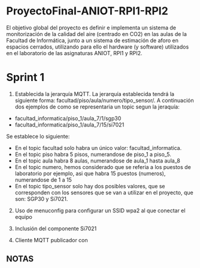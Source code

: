 # ProyectoFinal-ANIOT-RPI1-RPI2
El objetivo global del proyecto es definir e implementa un sistema de monitorización de la calidad del aire (centrado en CO2) en las aulas de la Facultad de Informática, junto a un sistema de estimación de aforo en espacios cerrados, utilizando para ello el hardware (y software) utilizados en el laboratorio de las asignaturas ANIOT, RPI1 y RPI2.
# Sprint 1
1. Establecida la jerarquía MQTT.
La jerarquía establecida tendrá la siguiente forma: facultad/piso/aula/numero/tipo_sensor/. A continuación dos ejemplos de como se representaria un topic segun la jeraquía:

- facultad_informatica/piso_1/aula_7/1/sgp30
- facultad_informatica/piso_1/aula_7/15/si7021

Se establece lo siguiente:
- En el topic facultad solo habra un único valor: facultad_informatica.
- En el topic piso habra 5 pisos, numerandose de piso_1  a piso_5.
- En el topic aula habra 8 aulas, numerandose de aula_1 hasta aula_8
- En el topic numero, hemos considerado que se referia a los puestos de laboratorio por ejemplo, asi que habra 15 puestos (numeros), numerandose de 1 a 15
- En el topic tipo_sensor solo hay dos posibles valores, que se corresponden con los sensores que se van a utilizar en el proyecto, que son: SGP30 y Si7021.

2. Uso de menuconfig para configurar un SSID wpa2 al que conectar el equipo

3. Inclusión del componente Si7021
4. Cliente MQTT publicador con 


## NOTAS
